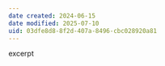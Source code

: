 ```yaml
---
date created: 2024-06-15
date modified: 2025-07-10
uid: 03dfe8d8-8f2d-407a-8496-cbc028920a81
---
```


excerpt

<!-- more -->
